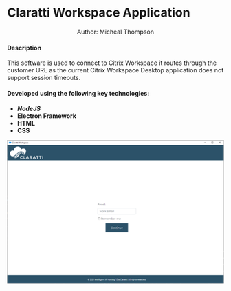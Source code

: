 <p align="center">
  <h1>Claratti Workspace Application</h1>
</p>
<p align="center" title="Author">
  Author: Micheal Thompson
</p>

#### Description
<p>
	This software is used to connect to Citrix Workspace it routes through the customer URL as the current Citrix Workspace Desktop application does not support session timeouts.
</p>

#### Developed using the following key technologies:
 * ***NodeJS***
 * **Electron Framework**
 * **HTML**
 * **CSS**

![](build/img.png)

